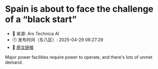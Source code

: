# Spain is about to face the challenge of a “black start”
- 📅 来源: Ars Technica AI
- 🕒 发布时间（东八区）: 2025-04-29 06:27:29
- 🔗 [原文链接](https://arstechnica.com/science/2025/04/why-restarting-a-power-grid-is-so-hard/)

Major power facilities require power to operate, and there's lots of unmet demand.